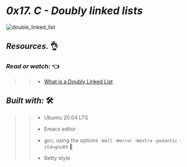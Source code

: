 # *_0x17. C - Doubly linked lists_*

![double_linked_list](https://user-images.githubusercontent.com/85587286/199160324-9e69e29a-d0c5-4ad8-9860-71998c404958.png)


## **_Resources._** 👌 

### **_Read or watch:_**  👈


>> * [What is a Doubly Linked List](https://intranet.hbtn.io/rltoken/d6DW7K0HrkIcVdzZxkidDw)

## **_Built with:_** 🛠️

>> * Ubuntu 20.04 LTS
>> 
>> * Emacs editor
>> 
>> * gcc, using the options `-Wall` `-Werror` `-Wextra` `-pedantic` `-std=gnu89` 🏁
>> 
>> * Betty style
